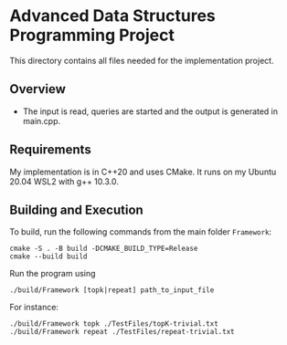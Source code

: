 # Advanced Data Structures Programming Project

This directory contains all files needed for the implementation project.

## Overview

- The input is read, queries are started and the output is generated in main.cpp.

## Requirements

My implementation is in C++20 and uses CMake. It runs on my Ubuntu 20.04 WSL2 with g++ 10.3.0.

## Building and Execution

To build, run the following commands from the main folder `Framework`:
```
cmake -S . -B build -DCMAKE_BUILD_TYPE=Release
cmake --build build
```

Run the program using 
```
./build/Framework [topk|repeat] path_to_input_file
```

For instance:
```
./build/Framework topk ./TestFiles/topK-trivial.txt
./build/Framework repeat ./TestFiles/repeat-trivial.txt
```
